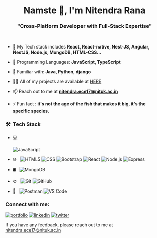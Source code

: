 <h1 align="center">Namste 🙏, I'm Nitendra Rana</h1>
<h3 align="center">"Cross-Platform Developer with Full-Stack Expertise"</h3>

<br>
<!-- <p align="left"> <img src="https://komarev.com/ghpvc/?username=omrajsharma&label=Profile%20views&color=0e75b6&style=flat" alt="omrajsharma" /> </p> -->

<!-- <img src="https://img.freepik.com/free-vector/kids-online-lessons-concept_23-2148520727.jpg?size=626&ext=jpg&ga=GA1.2.1788868677.1610950550" alt="Omraj Sharma" align="right" width="50%"> -->


- 🌱 My Tech stack includes **React, React-native, Nest-JS, Angular, NestJS, Node.js, MongoDB, HTML-CSS...**

- 💬 Programming Languages: **JavaScript, TypeScript**
  
-  💬 Familiar with: **Java, Python, django**

- 👨‍💻 All of my projects are available at [HERE](https://github.com/nitendra-rana?tab=repositories)

- 📫 Reach out to me at **nitendra.ece17@nituk.ac.in** 

- ⚡ Fun fact : **it's not the age of the fish that makes it big, it's the specific species.**


<h3> 🛠 &nbsp;Tech Stack</h3>

- 💻 &nbsp;

  ![JavaScript](https://img.shields.io/badge/-JavaScript-333333?style=flat&logo=JavaScript)

- 🌐 &nbsp;
  ![HTML5](https://img.shields.io/badge/-HTML5-333333?style=flat&logo=HTML5)
  ![CSS](https://img.shields.io/badge/-CSS-333333?style=flat&logo=CSS3&logoColor=1572B6)
  ![Bootstrap](https://img.shields.io/badge/-Bootstrap-333333?style=flat&logo=bootstrap&logoColor=563D7C)
  ![React](https://img.shields.io/badge/-React-333333?style=flat&logo=React&logoColor=5ed3f3)
  ![Node.js](https://img.shields.io/badge/-Node.js-333333?style=flat&logo=node.js)
  ![Express](https://img.shields.io/badge/-Express-333333?style=flat&logo=Express&logoColor=dddddd)
  
- 🛢 &nbsp;
  ![MongoDB](https://img.shields.io/badge/-MongoDB-333333?style=flat&logo=mongodb)
  
- ⚙️ &nbsp;
  ![Git](https://img.shields.io/badge/-Git-333333?style=flat&logo=git)
  ![GitHub](https://img.shields.io/badge/-GitHub-333333?style=flat&logo=github)

- 🔧 &nbsp;
  ![Postman](https://img.shields.io/badge/-Postman-333333?style=flat&logo=postman)
  ![VS Code](https://img.shields.io/badge/-VSCode-333333?style=flat&logo=vscode)
 
  

### Connect with me:
[![portfolio](https://img.shields.io/badge/my_portfolio-000?style=for-the-badge&logo=ko-fi&logoColor=white)](https://chic-fox-46ea64.netlify.app/)
[![linkedin](https://img.shields.io/badge/linkedin-0A66C2?style=for-the-badge&logo=linkedin&logoColor=white)](https://www.linkedin.com/in/nitendra-rana-904685237/)
[![twitter](https://img.shields.io/badge/twitter-1DA1F2?style=for-the-badge&logo=twitter&logoColor=white)](https://twitter.com/rana_Nitendra)


If you have any feedback, please reach out to me at nitendra.ece17@nituk.ac.in



